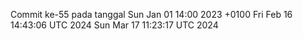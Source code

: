 Commit ke-55 pada tanggal Sun Jan 01 14:00 2023 +0100
Fri Feb 16 14:43:06 UTC 2024
Sun Mar 17 11:23:17 UTC 2024
